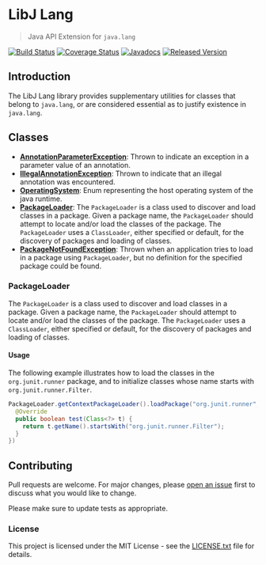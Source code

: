# LibJ Lang

> Java API Extension for `java.lang`

[![Build Status](https://travis-ci.org/libj/lang.png)](https://travis-ci.org/libj/lang)
[![Coverage Status](https://coveralls.io/repos/github/libj/lang/badge.svg)](https://coveralls.io/github/libj/lang)
[![Javadocs](https://www.javadoc.io/badge/org.libj/lang.svg)](https://www.javadoc.io/doc/org.libj/lang)
[![Released Version](https://img.shields.io/maven-central/v/org.libj/lang.svg)](https://mvnrepository.com/artifact/org.libj/lang)

## Introduction

The LibJ Lang library provides supplementary utilities for classes that belong to `java.lang`, or are considered essential as to justify existence in `java.lang`.

## Classes

* **[AnnotationParameterException](src/main/java/org.libj/lang/AnnotationParameterException.java)**: Thrown to indicate an exception in a parameter value of an annotation.
* **[IllegalAnnotationException](src/main/java/org.libj/lang/IllegalAnnotationException.java)**: Thrown to indicate that an illegal annotation was encountered.
* **[OperatingSystem](src/main/java/org.libj/lang/OperatingSystem.java)**: Enum representing the host operating system of the java runtime.
* **[PackageLoader](src/main/java/org.libj/lang/PackageLoader.java)**: The `PackageLoader` is a class used to discover and load classes in a package. Given a package name, the `PackageLoader` should attempt to locate and/or load the classes of the package. The `PackageLoader` uses a `ClassLoader`, either specified or default, for the discovery of packages and loading of classes.
* **[PackageNotFoundException](src/main/java/org.libj/lang/PackageNotFoundException.java)**: Thrown when an application tries to load in a package using `PackageLoader`, but no definition for the specified package could be found.

### PackageLoader

The `PackageLoader` is a class used to discover and load classes in a package. Given a package name, the `PackageLoader` should attempt to locate and/or load the classes of the package. The `PackageLoader` uses a `ClassLoader`, either specified or default, for the discovery of packages and loading of classes.

#### Usage

The following example illustrates how to load the classes in the `org.junit.runner` package, and to initialize classes whose name starts with `org.junit.runner.Filter`.

```java
PackageLoader.getContextPackageLoader().loadPackage("org.junit.runner", new Predicate<Class<?>>() {
  @Override
  public boolean test(Class<?> t) {
    return t.getName().startsWith("org.junit.runner.Filter");
  }
})
```

## Contributing

Pull requests are welcome. For major changes, please [open an issue](../../issues) first to discuss what you would like to change.

Please make sure to update tests as appropriate.

### License

This project is licensed under the MIT License - see the [LICENSE.txt](LICENSE.txt) file for details.